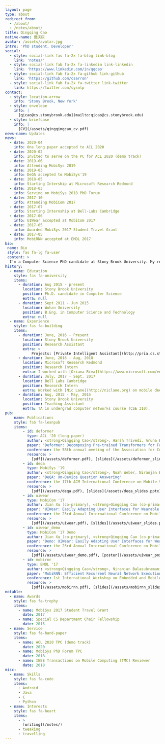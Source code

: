 ```yaml
---
layout: page
type: about
redirect_from: 
  - /about/
  - /notes/about/
title: Qingqing Cao
native-name: 曹庆庆
avatar: /assets/avatar.jpg
intro: 'PhD student, Developer'
social:
  - style: social-link fas fa-2x fa-blog link-blog
    link: 'notes/'
  - style: social-link fab fa-2x fa-linkedin link-linkedin
    link: 'https://www.linkedin.com/in/qqcao'
  - style: social-link fab fa-2x fa-github link-github
    link: 'https://github.com/csarron'
  - style: social-link fab fa-2x fa-twitter link-twitter
    link: https://twitter.com/sysnlp
contact:
  - style: location-arrow
    info: 'Stony Brook, New York'
  - style: envelope
    info: |
      [qicao@cs.stonybrook.edu](mailto:qicao@cs.stonybrook.edu)
  - style: briefcase
    info: |
      [CV](/assets/qingqingcao_cv.pdf)
news-name: Updates
news:
  - date: 2020-04
    info: One long paper accepted to ACL 2020
  - date: 2020-02
    info: Invited to serve on the PC for ACL 2020 (demo track)
  - date: 2019-06
    info: Attending MobiSys 2019
  - date: 2019-03
    info: DeQA accepted to MobiSys'19
  - date: 2018-05
    info: Starting Intership at Microsoft Research Redmond
  - date: 2018-03
    info: Serving on MobiSys 2018 PhD Forum
  - date: 2017-10
    info: Attending MobiCom 2017
  - date: 2017-07
    info: Starting Internship at Bell-Labs Cambridge
  - date: 2017-06
    info: UIWear accepted at MobiCom 2017
  - date: 2017-05
    info: Awarded MobiSys 2017 Student Travel Grant
  - date: 2017-05
    info: MobiRNN accepted at EMDL 2017
bio: 
 name: Bio
 style: fas fa-lg fa-user
 content: >
  I'm a Computer Science PhD candidate at Stony Brook University. My research topics are NLP applications, mobile systems, and edge computing. More recently, I focus on building efficient NLP applications (on-device question answering, faster Transformers) for both edge and cloud. I'm a member of [NetSys Lab](https://netsys.cs.stonybrook.edu/) directed by Prof. [Aruna Balasubramanian](http://www3.cs.stonybrook.edu/~arunab/index.html). I also work closely with Prof. [Niranjan Balasubramanian](http://www3.cs.stonybrook.edu/~niranjan/index.html).
history:
  - name: Education
    style: fas fa-university
    items:
      - duration: Aug 2015 - present
        location: Stony Brook University
        position: Ph.D. candidate in Computer Science
        extra: null
      - duration: Sept 2011 - Jun 2015
        location: Wuhan University
        position: B.Eng. in Computer Science and Technology
        extra: null        
  - name: Experience
    style: fas fa-building
    items:
      - duration: June, 2016 - Present
        location: Stony Brook University
        position: Research Assistant
        extra: >
            Projects: [Private Intelligent Assistant](http://pria.cs.stonybrook.edu/), [UIWear](http://sbuwear.cs.stonybrook.edu/).
      - duration: June, 2018 - Aug, 2018
        location: Microsoft Research Redmond
        position: Research Intern
        extra: I worked with [Oriana Riva](https://www.microsoft.com/en-us/research/people/oriana/) to build APIs for bot applications at scale.
      - duration: July, 2017 - Sept, 2017
        location: Bell Labs Cambridge
        position: Research Intern 
        extra: Worked with [Nic Lane](http://niclane.org) on mobile deep learning projects.
      - duration: Aug, 2015 - May, 2016
        location: Stony Brook University
        position: Teaching Assistant
        extra: TA in undergrad computer networks course (CSE 310).
pub:
    name: Publications
    style: fab fa-leanpub
    items:
        - id: deformer
          type: ACL '20 (long paper)
          author: <strong>Qingqing Cao</strong>, Harsh Trivedi, Aruna Balasubramanian and Niranjan Balasubramanian.
          paper: "Deformer: Decomposing Pre-trained Transformers for Faster Question Answering"
          conference: the 58th annual meeting of the Association for Computational Linguistics.
          resource: >
            [pdf](/assets/deformer.pdf), [slides](/assets/deformer_slides.pptx), [code](https://github.com/StonyBrookNLP/deformer), [bibtex](https://www.aclweb.org/anthology/2020.acl-main.411.bib),  [acl_anthology](https://www.aclweb.org/anthology/2020.acl-main.411), [google_slides](https://docs.google.com/presentation/d/1TTjr8jSBfR4vQr_DiaXfnCEhwVq_OWPS6HPpn1aColQ)
        - id: deqa
          type: MobiSys '19
          author: <strong>Qingqing Cao</strong>, Noah Weber, Niranjan Balasubramanian, and Aruna Balasubramanian.
          paper: "DeQA: On-Device Question Answering"
          conference: the 17th ACM International Conference on Mobile Systems, Applications, and Services.
          resource: >
            [pdf](/assets/deqa.pdf), [slides](/assets/deqa_slides.pptx), [code](https://github.com/SBUNetSys/DeQA), [bibtex](/assets/deqa.bib)
        - id: uiwear
          type: MobiCom '17
          author: Jian Xu (co-primary), <strong>Qingqing Cao (co-primary)</strong>, Aditya Prakash, Aruna Balasubramanian, and Don Porter.
          paper: "UIWear: Easily Adapting User Interfaces for Wearable Devices"
          conference: the 23rd Annual International Conference on Mobile Computing and Networking.
          resource: >
            [pdf](/assets/uiwear.pdf), [slides](/assets/uiwear_slides.pptx), [code](https://github.com/SBUNetSys/UIWear), [bibtex](/assets/uiwear.bib)
        - id: uiwear_demo
          type: MobiCom '17 Demo
          author: Jian Xu (co-primary), <strong>Qingqing Cao (co-primary)</strong>, Aditya Prakash, Aruna Balasubramanian, and Don Porter.
          paper: "Demo: UIWear: Easily Adapting User Interfaces for Wearable Devices"
          conference: the 23rd Annual International Conference on Mobile Computing and Networking.
          resource: >
            [pdf](/assets/uiwear_demo.pdf), [poster](/assets/uiwear_poster.pdf), [video](https://youtu.be/YEQ3HNeQnts), [bibtex](/assets/uiwear_demo.bib)
        - id: mobirnn
          type: EMDL '17
          author: <strong>Qingqing Cao</strong>, Niranjan Balasubramanian, Aruna Balasubramanian.
          paper: "MobiRNN: Efficient Recurrent Neural Network Execution on Mobile GPU"
          conference: 1st International Workshop on Embedded and Mobile Deep Learning.
          resource: >
            [pdf](/assets/mobirnn.pdf), [slides](/assets/mobirnn_slides.pptx), [code](https://github.com/SBUNetSys/MobiRNN-EMDL17), [bibtex](/assets/mobirnn.bib)
notable:
  - name: Awards
    style: fas fa-trophy
    items:
      - name: MobiSys 2017 Student Travel Grant
        date: 2017
      - name: Special CS Department Chair Fellowship
        date: 2015
  - name: Service
    style: fas fa-hand-paper
    items:
      - name: ACL 2020 TPC (demo track)
        date: 2020
      - name: MobiSys PhD Forum TPC
        date: 2018
      - name: IEEE Transactions on Mobile Computing (TMC) Reviewer
        date: 2018
misc:
  - name: Skills
    style: fas fa-code
    items:
      - Android
      - Java
      - C
      - Python      
  - name: Interests
    style: fas fa-heart
    items:
      - >
        [writing](/notes/)
      - tweaking
      - travelling
---
```

